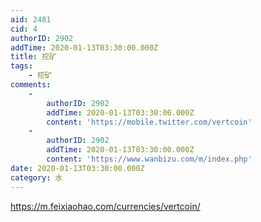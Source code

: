 ```yaml
---
aid: 2481
cid: 4
authorID: 2902
addTime: 2020-01-13T03:30:00.000Z
title: 挖矿
tags:
    - 挖矿
comments:
    -
        authorID: 2902
        addTime: 2020-01-13T03:30:00.000Z
        content: 'https://mobile.twitter.com/vertcoin'
    -
        authorID: 2902
        addTime: 2020-01-13T03:30:00.000Z
        content: 'https://www.wanbizu.com/m/index.php'
date: 2020-01-13T03:30:00.000Z
category: 水
---
```


https://m.feixiaohao.com/currencies/vertcoin/
